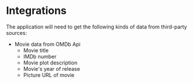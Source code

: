 # Integrations

The application will need to get the following kinds of data from third-party sources:

- Movie data from OMDb Api
  - Movie title
  - IMDb number
  - Movie plot description
  - Movie's year of release
  - Picture URL of movie
